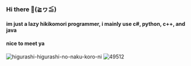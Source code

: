 ### Hi there 👋(≧ヮ≦)
#### im just a lazy hikikomori programmer, i mainly use c#, python, c++, and java 
#### **nice to meet ya**
![higurashi-higurashi-no-naku-koro-ni](https://github.com/iloveichigomashimaro/iloveichigomashimaro/assets/137470257/54b66005-053f-4f58-a908-fb3daebc1916)
![49512](https://github.com/iloveichigomashimaro/iloveichigomashimaro/assets/137470257/700cac9d-2f70-446b-b52b-7b6316f421f6)

